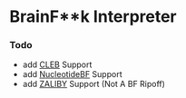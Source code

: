 # BrainF**k Interpreter
### Todo
- add [CLEB](https://esolangs.org/wiki/CLEB) Support
- add [NucleotideBF](https://esolangs.org/wiki/NucleotideBF_(nBF)) Support
- add [ZALIBY](https://esolangs.org/wiki/ZALIBY) Support (Not A BF Ripoff)
